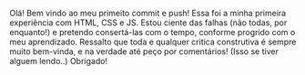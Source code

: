 Olá! Bem vindo ao meu primeito commit e push!
Essa foi a minha primeira experiência com HTML, CSS e JS. Estou ciente das falhas (não todas, por enquanto!) e pretendo consertá-las com o tempo, conforme progrido com o meu aprendizado.
Ressalto que toda e qualquer critica construtiva é sempre muito bem-vinda, e na verdade até peço por comentários! (Isso se tiver alguem lendo..)
Obrigado!
